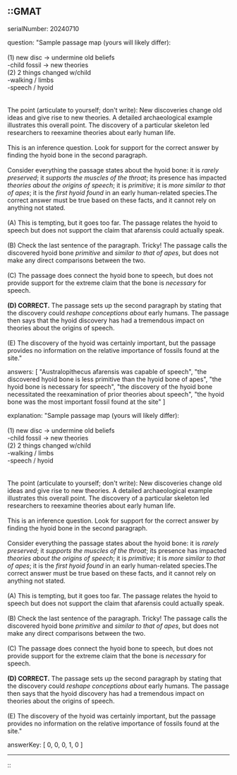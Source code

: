 ::GMAT
---


serialNumber: 20240710

question: "Sample passage map (yours will likely differ):<br><br>(1) new disc → undermine old beliefs<br>-child fossil → new theories<br>(2) 2 things changed w/child<br>-walking / limbs<br>-speech / hyoid<br><br><br>The point (articulate to yourself; don't write): New discoveries change old ideas and give rise to new theories. A detailed archaeological example illustrates this overall point. The discovery of a particular skeleton led researchers to reexamine theories about early human life.<br><br>This is an inference question. Look for support for the correct answer by finding the hyoid bone in the second paragraph. <br><br>Consider everything the passage states about the hyoid bone: it is <i>rarely preserved</i>; it <i>supports the muscles of the throat</i>; its presence has impacted <i>theories about the origins of speech</i>; it is <i>primitive</i>; it is <i>more similar to that of apes</i>; it is the <i>first hyoid found</i> in an early human-related species.The correct answer must be true based on these facts, and it cannot rely on anything not stated. <br><br>(A) This is tempting, but it goes too far. The passage relates the hyoid to speech but does not support the claim that afarensis could actually speak. <br><br>(B) Check the last sentence of the paragraph. Tricky! The passage calls the discovered hyoid bone <i>primitive</i> and <i>similar to that of apes</i>, but does not make any direct comparisons between the two. <br><br>(C) The passage does connect the hyoid bone to speech, but does not provide support for the extreme claim that the bone is <i>necessary</i> for speech. <br><br><b>(D) CORRECT.</b> The passage sets up the second paragraph by stating that the discovery could <i>reshape conceptions about</i> early humans. The passage then says that the hyoid discovery has had a tremendous impact on theories about the origins of speech. <br><br>(E) The discovery of the hyoid was certainly important, but the passage provides no information on the relative importance of fossils found at the site."

answers: [
  "Australopithecus afarensis was capable of speech",
  "the discovered hyoid bone is less primitive than the hyoid bone of apes",
  "the hyoid bone is necessary for speech",
  "the discovery of the hyoid bone necessitated the reexamination of prior theories about speech",
  "the hyoid bone was the most important fossil found at the site"
]

explanation: "Sample passage map (yours will likely differ):<br><br>(1) new disc → undermine old beliefs<br>-child fossil → new theories<br>(2) 2 things changed w/child<br>-walking / limbs<br>-speech / hyoid<br><br><br>The point (articulate to yourself; don't write): New discoveries change old ideas and give rise to new theories. A detailed archaeological example illustrates this overall point. The discovery of a particular skeleton led researchers to reexamine theories about early human life.<br><br>This is an inference question. Look for support for the correct answer by finding the hyoid bone in the second paragraph. <br><br>Consider everything the passage states about the hyoid bone: it is <i>rarely preserved</i>; it <i>supports the muscles of the throat</i>; its presence has impacted <i>theories about the origins of speech</i>; it is <i>primitive</i>; it is <i>more similar to that of apes</i>; it is the <i>first hyoid found</i> in an early human-related species.The correct answer must be true based on these facts, and it cannot rely on anything not stated. <br><br>(A) This is tempting, but it goes too far. The passage relates the hyoid to speech but does not support the claim that afarensis could actually speak. <br><br>(B) Check the last sentence of the paragraph. Tricky! The passage calls the discovered hyoid bone <i>primitive</i> and <i>similar to that of apes</i>, but does not make any direct comparisons between the two. <br><br>(C) The passage does connect the hyoid bone to speech, but does not provide support for the extreme claim that the bone is <i>necessary</i> for speech. <br><br><b>(D) CORRECT.</b> The passage sets up the second paragraph by stating that the discovery could <i>reshape conceptions about</i> early humans. The passage then says that the hyoid discovery has had a tremendous impact on theories about the origins of speech. <br><br>(E) The discovery of the hyoid was certainly important, but the passage provides no information on the relative importance of fossils found at the site."

answerKey: [
  0, 
  0, 
  0, 
  1, 
  0
]



---
::